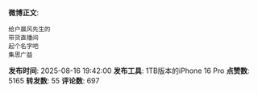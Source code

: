 **微博正文**: 
```
给户晨风先生的
带货直播间
起个名字吧
集思广益
```
**发布时间**: 2025-08-16 19:42:00
**发布工具**: 1TB版本的iPhone 16 Pro
**点赞数**: 5165
**转发数**: 55
**评论数**: 697

